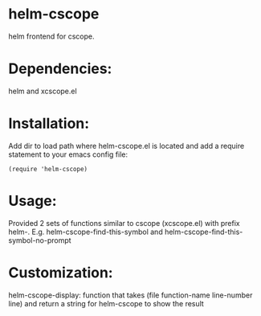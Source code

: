 helm-cscope
===========

helm frontend for cscope.

Dependencies:
===========

helm and xcscope.el

Installation:
=============

Add dir to load path where helm-cscope.el is located and add a require statement to your emacs config file:

```elisp
(require 'helm-cscope)
```

Usage:
======

Provided 2 sets of functions similar to cscope (xcscope.el) with prefix helm-. E.g. helm-cscope-find-this-symbol and helm-cscope-find-this-symbol-no-prompt

Customization:
==============

helm-cscope-display: function that takes (file function-name line-number line) and return a string for helm-cscope to show the result
